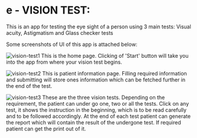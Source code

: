 # e - VISION TEST:

This is an app for testing the eye sight of a person using 3 main tests: Visual acuity, Astigmatism and Glass checker tests

Some screenshots of UI of this app is attached below:

![vision-test1](https://user-images.githubusercontent.com/58632626/151349154-8c1d28f7-48f9-40ed-b990-83252f9d5804.png)
This is the home page. Clicking of 'Start' button will take you into the app from where your vision test begins.

![vision-test2](https://user-images.githubusercontent.com/58632626/151349177-5ab6ef95-42bc-40f5-a963-5519db803b1b.png)
This is patient information page. Filling  required information and submitting will store ones information which can be fetched further in the end of the test.

![vision-test3](https://user-images.githubusercontent.com/58632626/151349220-c86366dd-1bc7-4f89-a888-81b0c4515e2a.png)
These are the three vision tests. Depending on the requirement, the patient can under go one, two or all the tests. Click on any test, it shows the instruction in the beginning, which is to be read carefully and to be followed accordingly. At the end of each test patient can generate the report which will contain the result of the undergone test. If required patient can get the print out of it.
